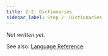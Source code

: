 ```yaml
---
title: 2-2: Dictionaries
sidebar_label: Step 2: Dictionaries
---
```


_Not written yet._

See also: [Language Reference](../ref/dictionaries).
